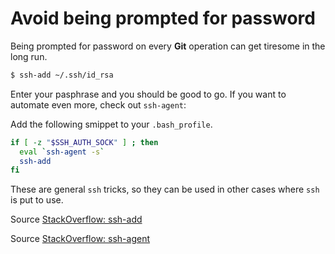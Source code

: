# Avoid being prompted for password

Being prompted for password on every **Git** operation can get tiresome in the long run.

```bash
$ ssh-add ~/.ssh/id_rsa 
```

Enter your pasphrase and you should be good to go. If you want to automate even more, check out `ssh-agent`:

Add the following smippet to your `.bash_profile`.

```bash
if [ -z "$SSH_AUTH_SOCK" ] ; then
  eval `ssh-agent -s`
  ssh-add
fi
```

These are general `ssh` tricks, so they can be used in other cases where `ssh` is put to use.

Source [StackOverflow: ssh-add](https://stackoverflow.com/questions/21095054/ssh-key-still-asking-for-password-and-passphrase)

Source [StackOverflow: ssh-agent](https://unix.stackexchange.com/questions/90853/how-can-i-run-ssh-add-automatically-without-password-prompt)
